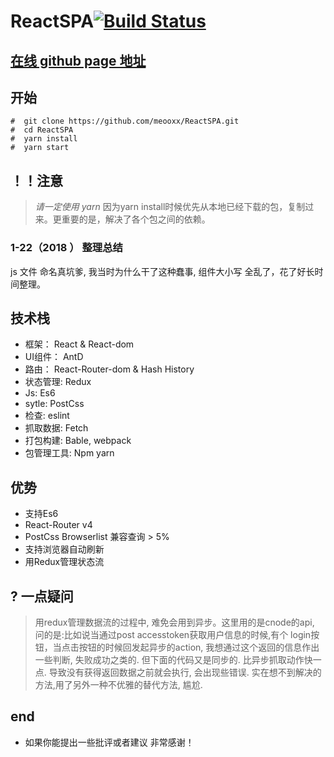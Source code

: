 ﻿# ReactSPA[![Build Status](https://travis-ci.org/meooxx/meooxx.svg?branch=master)](https://travis-ci.org/meooxx/meooxx)
## [在线 github page 地址](https://meooxx.github.io/meooxx/)
## 开始
```
#  git clone https://github.com/meooxx/ReactSPA.git
#  cd ReactSPA  
#  yarn install
#  yarn start 

```
## ！！注意
> *请一定使用 yarn* 因为yarn install时候优先从本地已经下载的包，复制过来。更重要的是，解决了各个包之间的依赖。

### 1-22（2018 ） 整理总结
  js 文件 命名真坑爹, 我当时为什么干了这种蠢事, 组件大小写 全乱了，花了好长时间整理。 

## 技术栈
* 框架： React & React-dom
* UI组件： AntD
* 路由： React-Router-dom & Hash History
* 状态管理: Redux
* Js: Es6
* sytle: PostCss
* 检查: eslint
* 抓取数据: Fetch
* 打包构建: Bable, webpack
* 包管理工具: Npm yarn

## 优势
* 支持Es6
* React-Router v4
* PostCss Browserlist 兼容查询 > 5%
* 支持浏览器自动刷新
* 用Redux管理状态流
## ? 一点疑问
> 用redux管理数据流的过程中, 难免会用到异步。这里用的是cnode的api, 问的是:比如说当通过post accesstoken获取用户信息的时候,有个 login按钮，当点击按钮的时候回发起异步的action, 我想通过这个返回的信息作出一些判断, 失败成功之类的. 但下面的代码又是同步的. 比异步抓取动作快一点. 导致没有获得返回数据之前就会执行, 会出现些错误. 实在想不到解决的方法,用了另外一种不优雅的替代方法, 尴尬.
 
## end

* 如果你能提出一些批评或者建议 非常感谢！
